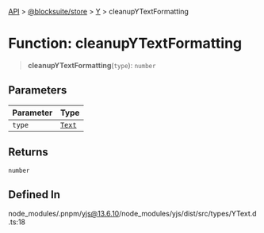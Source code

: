 [API](../../../../../index.md) > [@blocksuite/store](../../../index.md) > [Y](../index.md) > cleanupYTextFormatting

# Function: cleanupYTextFormatting

> **cleanupYTextFormatting**(`type`): `number`

## Parameters

| Parameter | Type |
| :------ | :------ |
| `type` | [`Text`](../classes/class.Text.md) |

## Returns

`number`

## Defined In

node\_modules/.pnpm/yjs@13.6.10/node\_modules/yjs/dist/src/types/YText.d.ts:18
